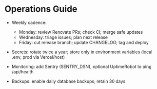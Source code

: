 # Operations Guide

- Weekly cadence:
  - Monday: review Renovate PRs; check CI; merge safe updates
  - Wednesday: triage issues; plan next release
  - Friday: cut release branch; update CHANGELOG; tag and deploy

- Secrets: rotate twice a year; store only in environment variables (local .env, prod via Vercel/host)
- Monitoring: add Sentry (SENTRY_DSN), optional UptimeRobot to ping /api/health
- Backups: enable daily database backups; retain 30 days
